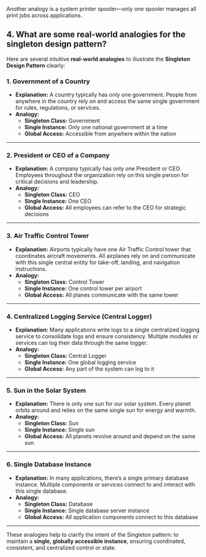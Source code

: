 Another analogy is a system printer spooler—only one spooler manages all print jobs across applications.

## 4. What are some real-world analogies for the singleton design pattern?

Here are several intuitive **real-world analogies** to illustrate the **Singleton Design Pattern** clearly:

### 1. **Government of a Country**

- **Explanation:** A country typically has only one government. People from anywhere in the country rely on and access the same single government for rules, regulations, or services.
- **Analogy:**
  - **Singleton Class:** Government
  - **Single Instance:** Only one national government at a time
  - **Global Access:** Accessible from anywhere within the nation

---

### 2. **President or CEO of a Company**

- **Explanation:** A company typically has only one President or CEO. Employees throughout the organization rely on this single person for critical decisions and leadership.
- **Analogy:**
  - **Singleton Class:** CEO
  - **Single Instance:** One CEO
  - **Global Access:** All employees can refer to the CEO for strategic decisions

---

### 3. **Air Traffic Control Tower**

- **Explanation:** Airports typically have one Air Traffic Control tower that coordinates aircraft movements. All airplanes rely on and communicate with this single central entity for take-off, landing, and navigation instructions.
- **Analogy:**
  - **Singleton Class:** Control Tower
  - **Single Instance:** One control tower per airport
  - **Global Access:** All planes communicate with the same tower

---

### 4. **Centralized Logging Service (Central Logger)**

- **Explanation:** Many applications write logs to a single centralized logging service to consolidate logs and ensure consistency. Multiple modules or services can log their data through the same logger.
- **Analogy:**
  - **Singleton Class:** Central Logger
  - **Single Instance:** One global logging service
  - **Global Access:** Any part of the system can log to it

---

### 5. **Sun in the Solar System**

- **Explanation:** There is only one sun for our solar system. Every planet orbits around and relies on the same single sun for energy and warmth.
- **Analogy:**
  - **Singleton Class:** Sun
  - **Single Instance:** Single sun
  - **Global Access:** All planets revolve around and depend on the same sun

---

### 6. **Single Database Instance**

- **Explanation:** In many applications, there’s a single primary database instance. Multiple components or services connect to and interact with this single database.
- **Analogy:**
  - **Singleton Class:** Database
  - **Single Instance:** Single database server instance
  - **Global Access:** All application components connect to this database

---

These analogies help to clarify the intent of the Singleton pattern: to maintain a **single, globally accessible instance**, ensuring coordinated, consistent, and centralized control or state.
